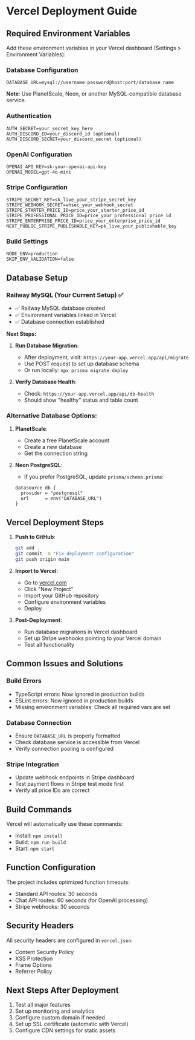 # Vercel Deployment Guide

## Required Environment Variables

Add these environment variables in your Vercel dashboard (Settings > Environment Variables):

### Database Configuration
```
DATABASE_URL=mysql://username:password@host:port/database_name
```
**Note**: Use PlanetScale, Neon, or another MySQL-compatible database service.

### Authentication
```
AUTH_SECRET=your_secret_key_here
AUTH_DISCORD_ID=your_discord_id (optional)
AUTH_DISCORD_SECRET=your_discord_secret (optional)
```

### OpenAI Configuration
```
OPENAI_API_KEY=sk-your-openai-api-key
OPENAI_MODEL=gpt-4o-mini
```

### Stripe Configuration
```
STRIPE_SECRET_KEY=sk_live_your_stripe_secret_key
STRIPE_WEBHOOK_SECRET=whsec_your_webhook_secret
STRIPE_STARTER_PRICE_ID=price_your_starter_price_id
STRIPE_PROFESSIONAL_PRICE_ID=price_your_professional_price_id
STRIPE_ENTERPRISE_PRICE_ID=price_your_enterprise_price_id
NEXT_PUBLIC_STRIPE_PUBLISHABLE_KEY=pk_live_your_publishable_key
```

### Build Settings
```
NODE_ENV=production
SKIP_ENV_VALIDATION=false
```

## Database Setup

### Railway MySQL (Your Current Setup) ✅
- ✅ Railway MySQL database created
- ✅ Environment variables linked in Vercel
- ✅ Database connection established

**Next Steps:**
1. **Run Database Migration**:
   - After deployment, visit: `https://your-app.vercel.app/api/migrate`
   - Use POST request to set up database schema
   - Or run locally: `npx prisma migrate deploy`

2. **Verify Database Health**:
   - Check: `https://your-app.vercel.app/api/db-health`
   - Should show "healthy" status and table count

### Alternative Database Options:
1. **PlanetScale**:
   - Create a free PlanetScale account
   - Create a new database
   - Get the connection string

2. **Neon PostgreSQL**:
   - If you prefer PostgreSQL, update `prisma/schema.prisma`:
   ```prisma
   datasource db {
     provider = "postgresql"
     url      = env("DATABASE_URL")
   }
   ```

## Vercel Deployment Steps

1. **Push to GitHub**:
   ```bash
   git add .
   git commit -m "Fix deployment configuration"
   git push origin main
   ```

2. **Import to Vercel**:
   - Go to [vercel.com](https://vercel.com)
   - Click "New Project"
   - Import your GitHub repository
   - Configure environment variables
   - Deploy

3. **Post-Deployment**:
   - Run database migrations in Vercel dashboard
   - Set up Stripe webhooks pointing to your Vercel domain
   - Test all functionality

## Common Issues and Solutions

### Build Errors
- TypeScript errors: Now ignored in production builds
- ESLint errors: Now ignored in production builds
- Missing environment variables: Check all required vars are set

### Database Connection
- Ensure `DATABASE_URL` is properly formatted
- Check database service is accessible from Vercel
- Verify connection pooling is configured

### Stripe Integration
- Update webhook endpoints in Stripe dashboard
- Test payment flows in Stripe test mode first
- Verify all price IDs are correct

## Build Commands

Vercel will automatically use these commands:
- Install: `npm install`
- Build: `npm run build`
- Start: `npm start`

## Function Configuration

The project includes optimized function timeouts:
- Standard API routes: 30 seconds
- Chat API routes: 60 seconds (for OpenAI processing)
- Stripe webhooks: 30 seconds

## Security Headers

All security headers are configured in `vercel.json`:
- Content Security Policy
- XSS Protection
- Frame Options
- Referrer Policy

## Next Steps After Deployment

1. Test all major features
2. Set up monitoring and analytics
3. Configure custom domain if needed
4. Set up SSL certificate (automatic with Vercel)
5. Configure CDN settings for static assets 